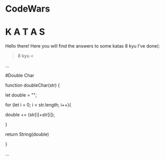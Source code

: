# CodeWars 
# K A T A S 
Hello there! Here you will find the answers to some katas 8 kyu I've done(:  

> 8 kyu <

...

#Double Char 

function doubleChar(str) {

  let double = "";
  
  for (let i = 0; i < str.length; i++){
  
  double += (str[i]+str[i]);
  
  }
  
  return String(double)

}

...








